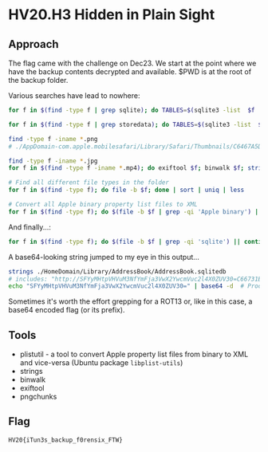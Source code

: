 # HV20.H3 Hidden in Plain Sight

## Approach

The flag came with the challenge on Dec23. We start at the point where we have the backup contents decrypted and available. $PWD is at the root of the backup folder.

Various searches have lead to nowhere:
```bash
for f in $(find -type f | grep sqlite); do TABLES=$(sqlite3 -list  $f '.tables'); for t in $TABLES; do echo "### $f - $t ###"; sqlite3 $f "select * from $t;"; done ; done > db.dump
```
```bash
for f in $(find -type f | grep storedata); do TABLES=$(sqlite3 -list  $f '.tables'); for t in $TABLES; do echo "### $f - $t ###"; sqlite3 $f "select * from $t;"; done ; done > db.dump
```
```bash
find -type f -iname *.png
# ./AppDomain-com.apple.mobilesafari/Library/Safari/Thumbnails/C6467A5D-4E96-45DB-9806-21931105D87C.png
```
```bash
find -type f -iname *.jpg
for f in $(find -type f -iname *.mp4); do exiftool $f; binwalk $f; strings $f |grep 'HV20'; done
```
```bash
# Find all different file types in the folder
for f in $(find -type f); do file -b $f; done | sort | uniq | less
```
```bash
# Convert all Apple binary property list files to XML
for f in $(find -type f); do $(file -b $f | grep -qi 'Apple binary') || continue; echo "#### $f ####"; plistutil -i $f; done | less
```

And finally...:
```bash
for f in $(find -type f); do $(file -b $f | grep -qi 'sqlite') || continue; echo "#### $f ####"; strings $f; done | less
```

A base64-looking string jumped to my eye in this output...
```bash
strings ./HomeDomain/Library/AddressBook/AddressBook.sqlitedb
# includes: "http://SFYyMHtpVHVuM3NfYmFja3VwX2YwcmVuc2l4X0ZUV30=C66731B8-44AE-469B-9086-18A3A1F796B0"
echo "SFYyMHtpVHVuM3NfYmFja3VwX2YwcmVuc2l4X0ZUV30=" | base64 -d  # Produces the flag.
```

Sometimes it's worth the effort grepping for a ROT13 or, like in this case, a base64 encoded flag (or its prefix).

## Tools
- plistutil - a tool to convert Apple property list files from binary to XML and vice-versa (Ubuntu package `libplist-utils`)
- strings
- binwalk
- exiftool
- pngchunks

## Flag
`HV20{iTun3s_backup_f0rensix_FTW}`
